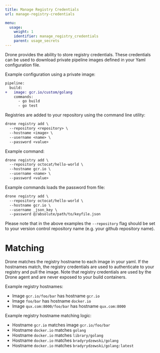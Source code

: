 ```yaml
---
title: Manage Registry Credentials
url: manage-registry-credentials

menu:
  usage:
    weight: 1
    identifier: manage_registry_credentials
    parent: usage_secrets
---
```


Drone provides the ability to store registry credentials. These credentials can be used to download private pipeline images defined in your Yaml configuration file.

Example configuration using a private image:

```diff
pipeline:
  build:
+   image: gcr.io/custom/golang
    commands:
      - go build
      - go test
```

Registries are added to your repository using the command line utility:

```diff
drone registry add \
  --repository <repository> \
  --hostname <image> \
  --username <name> \
  --password <value>
```

Example command:

```diff
drone registry add \
  --repository octocat/hello-world \
  --hostname gcr.io \
  --username <name> \
  --password <value>
```

Example commands loads the password from file:

```diff
drone registry add \
  --repository octocat/hello-world \
  --hostname gcr.io \
  --username _json_key \
  --password @/absolute/path/to/keyfile.json
```

Please note that in the above examples the `--repository` flag should be set to your version control repository name (e.g. your github repository name).

# Matching

Drone matches the registry hostname to each image in your yaml. If the hostnames match, the registry credentials are used to authenticate to your registry and pull the image. Note that registry credentials are used by the Drone agent and are never exposed to your build containers.

Example registry hostnames:

* Image `gcr.io/foo/bar` has hostname `gcr.io`
* Image `foo/bar` has hostname `docker.io`
* Image `qux.com:8000/foo/bar` has hostname `qux.com:8000`

Example registry hostname matching logic:

* Hostname `gcr.io` matches image `gcr.io/foo/bar`
* Hostname `docker.io` matches `golang`
* Hostname `docker.io` matches `library/golang`
* Hostname `docker.io` matches `bradyrydzewski/golang`
* Hostname `docker.io` matches `bradyrydzewski/golang:latest`
